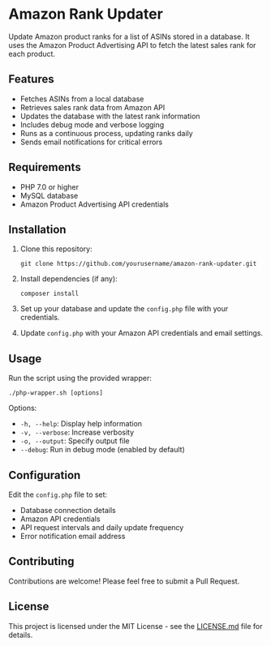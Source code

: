 # Amazon Rank Updater

Update Amazon product ranks for a list of ASINs stored in a database. It uses the Amazon Product Advertising API to fetch the latest sales rank for each product.

## Features

- Fetches ASINs from a local database
- Retrieves sales rank data from Amazon API
- Updates the database with the latest rank information
- Includes debug mode and verbose logging
- Runs as a continuous process, updating ranks daily
- Sends email notifications for critical errors

## Requirements

- PHP 7.0 or higher
- MySQL database
- Amazon Product Advertising API credentials

## Installation

1. Clone this repository:
   ```
   git clone https://github.com/yourusername/amazon-rank-updater.git
   ```

2. Install dependencies (if any):
   ```
   composer install
   ```

3. Set up your database and update the `config.php` file with your credentials.

4. Update `config.php` with your Amazon API credentials and email settings.

## Usage

Run the script using the provided wrapper:

```
./php-wrapper.sh [options]
```

Options:
- `-h, --help`: Display help information
- `-v, --verbose`: Increase verbosity
- `-o, --output`: Specify output file
- `--debug`: Run in debug mode (enabled by default)

## Configuration

Edit the `config.php` file to set:
- Database connection details
- Amazon API credentials
- API request intervals and daily update frequency
- Error notification email address

## Contributing

Contributions are welcome! Please feel free to submit a Pull Request.

## License

This project is licensed under the MIT License - see the [LICENSE.md](LICENSE.md) file for details.